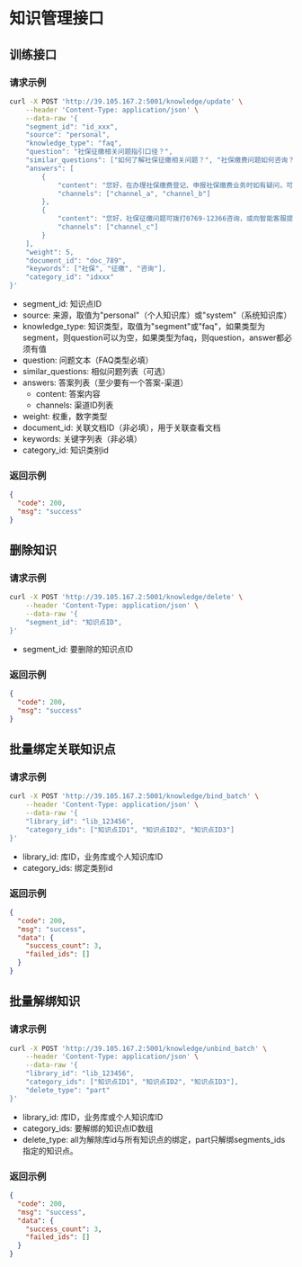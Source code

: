 # 知识管理接口

## 训练接口

### 请求示例

```bash
curl -X POST 'http://39.105.167.2:5001/knowledge/update' \
    --header 'Content-Type: application/json' \
    --data-raw '{
    "segment_id": "id_xxx",
    "source": "personal",
    "knowledge_type": "faq",
    "question": "社保征缴相关问题指引口径？",
    "similar_questions": ["如何了解社保征缴相关问题？", "社保缴费问题如何咨询？"],
    "answers": [
        {
            "content": "您好，在办理社保缴费登记、申报社保缴费业务时如有疑问，可拨打0769-12366纳税缴费服务热线咨询，其他社会保险问题可直接向"社保姐姐"智能客服提问或拨打东莞市政务服务便民热线0769-12345咨询。感谢您的理解！",
            "channels": ["channel_a", "channel_b"]
        },
        {
            "content": "您好，社保征缴问题可拨打0769-12366咨询，或向智能客服提问。",
            "channels": ["channel_c"]
        }
    ],
    "weight": 5,
    "document_id": "doc_789",
    "keywords": ["社保", "征缴", "咨询"],
    "category_id": "idxxx"
}'
```

- segment_id: 知识点ID
- source: 来源，取值为"personal"（个人知识库）或"system"（系统知识库）
- knowledge_type: 知识类型，取值为"segment"或"faq"，如果类型为segment，则question可以为空，如果类型为faq，则question，answer都必须有值
- question: 问题文本（FAQ类型必填）
- similar_questions: 相似问题列表（可选）
- answers: 答案列表（至少要有一个答案-渠道）
  - content: 答案内容
  - channels: 渠道ID列表
- weight: 权重，数字类型
- document_id: 关联文档ID（非必填），用于关联查看文档
- keywords: 关键字列表（非必填）
- category_id: 知识类别id

### 返回示例

```json
{
  "code": 200,
  "msg": "success"
}
```

## 删除知识

### 请求示例

```bash
curl -X POST 'http://39.105.167.2:5001/knowledge/delete' \
    --header 'Content-Type: application/json' \
    --data-raw '{
    "segment_id": "知识点ID",
}'
```

- segment_id: 要删除的知识点ID

### 返回示例

```json
{
  "code": 200,
  "msg": "success"
}
```

## 批量绑定关联知识点

### 请求示例

```bash
curl -X POST 'http://39.105.167.2:5001/knowledge/bind_batch' \
    --header 'Content-Type: application/json' \
    --data-raw '{
    "library_id": "lib_123456",
    "category_ids": ["知识点ID1", "知识点ID2", "知识点ID3"]
}'
```

- library_id: 库ID，业务库或个人知识库ID
- category_ids: 绑定类别id

### 返回示例

```json
{
  "code": 200,
  "msg": "success",
  "data": {
    "success_count": 3,
    "failed_ids": []
  }
}
```

## 批量解绑知识

### 请求示例

```bash
curl -X POST 'http://39.105.167.2:5001/knowledge/unbind_batch' \
    --header 'Content-Type: application/json' \
    --data-raw '{
    "library_id": "lib_123456",
    "category_ids": ["知识点ID1", "知识点ID2", "知识点ID3"],
    "delete_type": "part"
}'
```

- library_id: 库ID，业务库或个人知识库ID
- category_ids: 要解绑的知识点ID数组
- delete_type: all为解除库id与所有知识点的绑定，part只解绑segments_ids指定的知识点。

### 返回示例

```json
{
  "code": 200,
  "msg": "success",
  "data": {
    "success_count": 3,
    "failed_ids": []
  }
}
```